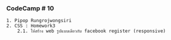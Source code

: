 ### CodeCamp # 10
    1. Pipop Rungrojwongsiri
    2. CSS : Homework3
        2.1. ให้สร้าง web รูปแบบเดียวกับ facebook register (responsive)